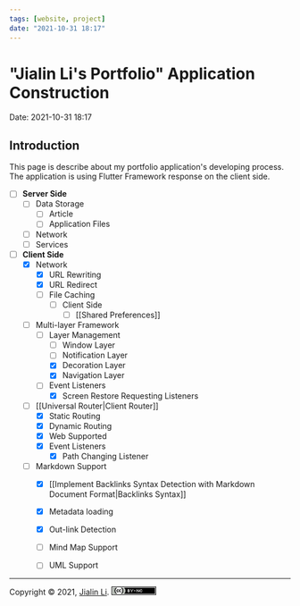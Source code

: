 ```yaml
---
tags: [website, project]
date: "2021-10-31 18:17"
---
```

# "Jialin Li's Portfolio" Application Construction
Date:  2021-10-31 18:17

##  Introduction
This page is describe about my portfolio application's developing process. The application is using Flutter Framework response on the client side.

* [ ]  **Server Side**
	* [ ] Data Storage
		* [ ] Article
		* [ ] Application Files
	* [ ]  Network
	* [ ] Services
* [ ] **Client Side**
	* [x] Network
		* [x] URL Rewriting
		* [x] URL Redirect
		* [ ] File Caching
			* [ ] Client Side
				* [ ] [[Shared Preferences]]
	* [ ] Multi-layer Framework 
		* [ ] Layer Management
			* [ ] Window Layer
			* [ ] Notification Layer
			* [x] Decoration Layer
			* [x] Navigation Layer
		* [ ] Event Listeners
			* [x] Screen Restore Requesting Listeners
	* [ ] [[Universal Router|Client Router]]
		* [x] Static Routing
		* [x] Dynamic Routing
		* [x] Web Supported
		* [x] Event Listeners
			* [x] Path Changing Listener
	* [ ] Markdown Support
		* [x] [[Implement Backlinks Syntax Detection with Markdown Document Format|Backlinks Syntax]]
		* [x] Metadata loading
		* [x] Out-link Detection
		* [ ] Mind Map Support
		* [ ] UML Support


---
Copyright © 2021, [Jialin Li](https://github.com/keyskull).  [![Copyright](/80x15.png)](/LICENSE)